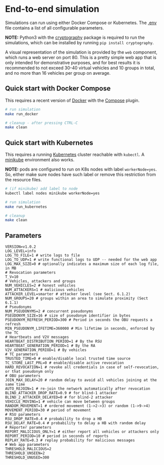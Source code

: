 # End-to-end simulation

Simulations can run using either Docker Compose or Kubernetes. The
[.env](./.env) file contains a list of all configurable parameters.

**NOTE:** Python3 with the
[cryptography](https://pypi.org/project/cryptography/) package is required to
run the simulations, which can be installed by running `pip install
cryptography`.

A visual representation of the simulation is provided by the `web` component,
which runs a web server on port 80. This is a pretty simple web app that is only
intended for demonstrative purposes, and for best results it is recommended to
not exceed 30-40 virtual vehicles and 10 groups in total, and no more than 16
vehicles per group on average.

## Quick start with Docker Compose

This requires a recent version of [Docker](https://docs.docker.com/get-docker/)
with the [Compose](https://docs.docker.com/compose/install/) plugin.

```bash
# run simulation
make run_docker

# cleanup - after pressing CTRL-C
make clean
```

## Quick start with Kubernetes

This requires a running [Kubernetes](https://kubernetes.io/) cluster reachable
with `kubectl`. A [minikube](https://minikube.sigs.k8s.io/docs/) environment
also works.

**NOTE:** pods are configured to run on K8s nodes with label `workerNode=yes`.
So, either make sure nodes have such label or remove this restriction from the
resource files.

```bash
# (if minikube) add label to node
kubectl label nodes minikube workerNode=yes

# run simulation
make run_kubernetes

# cleanup
make clean
```

## Parameters

```properties
VERSION=v1.0.2
LOG_LEVEL=info
LOG_TO_FILE=1 # write logs to file
LOG_TO_UDP=1 # write functional logs to UDP -- needed for the web app
LOG_MAX_SIZE=0 # optionally indicates a maximum size of each log file, in MB
# Revocation parameters
T_V=10
# Vehicles, attackers and groups
NUM_VEHICLES=2 # honest vehicles
NUM_ATTACKERS=1 # malicious vehicles
ATTACKER_LEVEL=smarter # attacker level (see Sect. 6.1.2)
NUM_GROUPS=20 # groups within an area to simulate proximity (Sect 6.1.1)
# Pseudonyms
NUM_PSEUDONYMS=2 # concurrent pseudonyms
PSEUDONYM_SIZE=16 # size of pseudonym identifier in bytes
PSEUDONYM_REFRESH_PERIOD=300 # Period in seconds the OBU requests a refresh
MIN_PSEUDONYM_LIFETIME=360000 # Min lifetime in seconds, enforced by the TC
# Heartbeats and V2V messages
HEARTBEAT_DISTRIBUTION_PERIOD=1 # By the RSU
HEARTBEAT_GENERATION_PERIOD=1 # By the RA
V2V_GENERATION_PERIOD=1 # By vehicles
# TC parameters
TRUSTED_TIME=0 # enable/disable local trusted time source
TC_STORE_LAST_PRL=0 # enable/disable active revocation
HARD_REVOCATION=1 # revoke all credentials in case of self-revocation, or that pseudonym only
# OBU parameters
JOIN_MAX_DELAY=20 # random delay to avoid all vehicles joining at the same time
AUTO_REJOIN=1 # re-join the network automatically after revocation
BLIND_ATTACKER_DROP_RATE=0.9 # for blind-1 attacker
BLIND_2_ATTACKER_DELAYED=0 # for blind-2 attacker
VEHICLE_MOVING=1 # vehicle can move between groups
RANDOM_MOVEMENT=1 # ordered movement (1->2->3) or random (1->9->4)
MOVEMENT_PERIOD=30 # period of movement
# RSU parameters
RSU_DROP_RATE=0.4 # probability to drop a HB
RSU_DELAY_RATE=0.4 # probability to delay a HB with random delay
# Reporter parameters
REPORT_MALICIOUS_ONLY=1 # either report all vehicles or attackers only
REPORT_PERIOD=10 # period in seconds of reports
REPLAY_RATE=0.3 # replay probability for malicious messages
# Web app parameters
THRESHOLD_MALICIOUS=2
THRESHOLD_UNSEEN=2
THRESHOLD_UNUSED=300
```